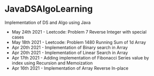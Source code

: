 # JavaDSAlgoLearning
Implementation of DS and Algo using Java
* May 24th 2021 - Leetcode: Problem 7 Reverse Integer with special cases
* May 18th 2021 - Leetcode: Problem 1480 Running Sum of 1d Array
* Apr 20th 2021 - Implementation of Binary search in Array
* Apr 20th 2021 - Implementation of Linear Search in Array
* Apr 17th 2021 - Adding implementation of Fibonacci Series value by index using Recursion and Memoization
* Apr 16th 2021 - Implementation of Array Reverse In-place
